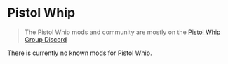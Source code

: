 # Pistol Whip

> The Pistol Whip mods and community are mostly on the [Pistol Whip Group Discord](https://discord.gg/xVjpkSG)

There is currently no known mods for Pistol Whip.
